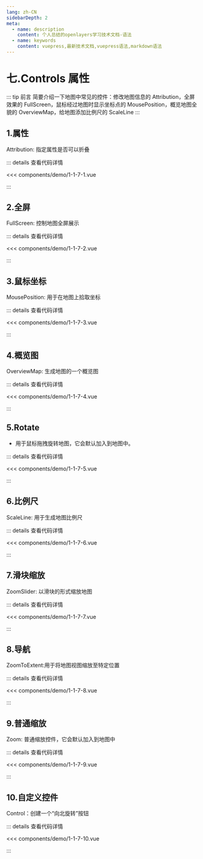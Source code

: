 ```yaml
---
lang: zh-CN
sidebarDepth: 2
meta:
  - name: description
    content: 个人总结的openlayers学习技术文档-语法
  - name: keywords
    content: vuepress,最新技术文档,vuepress语法,markdown语法
---
```


# 七.Controls 属性

::: tip 前言
简要介绍一下地图中常见的控件：修改地图信息的 Attribution，全屏效果的 FullScreen，鼠标经过地图时显示坐标点的 MousePosition，概览地图全貌的 OverviewMap，给地图添加比例尺的 ScaleLine
:::

## 1.属性

Attribution: 指定属性是否可以折叠

  <Container url="https://zhoubichuan.com/resume/?type=openlayers&name=1-1-7-1.vue" />

::: details 查看代码详情

<<< components/demo/1-1-7-1.vue

:::

## 2.全屏

FullScreen: 控制地图全屏展示

  <Container url="https://zhoubichuan.com/resume/?type=openlayers&name=1-1-7-2.vue" />

::: details 查看代码详情

<<< components/demo/1-1-7-2.vue

:::
## 3.鼠标坐标

MousePosition: 用于在地图上拾取坐标


  <Container url="https://zhoubichuan.com/resume/?type=openlayers&name=1-1-7-3.vue" />

::: details 查看代码详情

<<< components/demo/1-1-7-3.vue

:::

## 4.概览图

OverviewMap: 生成地图的一个概览图


  <Container url="https://zhoubichuan.com/resume/?type=openlayers&name=1-1-7-4.vue" />

::: details 查看代码详情

<<< components/demo/1-1-7-4.vue

:::

## 5.Rotate

- 用于鼠标拖拽旋转地图，它会默认加入到地图中。


  <Container url="https://zhoubichuan.com/resume/?type=openlayers&name=1-1-7-5.vue" />

::: details 查看代码详情

<<< components/demo/1-1-7-5.vue

:::

## 6.比例尺

ScaleLine: 用于生成地图比例尺

  <Container url="https://zhoubichuan.com/resume/?type=openlayers&name=1-1-7-6.vue" />

::: details 查看代码详情

<<< components/demo/1-1-7-6.vue

:::

## 7.滑块缩放

ZoomSlider: 以滑块的形式缩放地图


  <Container url="https://zhoubichuan.com/resume/?type=openlayers&name=1-1-7-7.vue" />

::: details 查看代码详情

<<< components/demo/1-1-7-7.vue

:::

## 8.导航

ZoomToExtent:用于将地图视图缩放至特定位置

  <Container url="https://zhoubichuan.com/resume/?type=openlayers&name=1-1-7-8.vue" />

::: details 查看代码详情

<<< components/demo/1-1-7-8.vue

:::


## 9.普通缩放

Zoom: 普通缩放控件，它会默认加入到地图中

  <Container url="https://zhoubichuan.com/resume/?type=openlayers&name=1-1-7-9.vue" />

::: details 查看代码详情

<<< components/demo/1-1-7-9.vue

:::
## 10.自定义控件

Control：创建一个“向北旋转”按钮


  <Container url="https://zhoubichuan.com/resume/?type=openlayers&name=1-1-7-10.vue" />

::: details 查看代码详情

<<< components/demo/1-1-7-10.vue

:::
